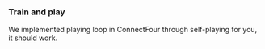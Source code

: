 ### Train and play
We implemented playing loop in ConnectFour through self-playing for you, it should work.
